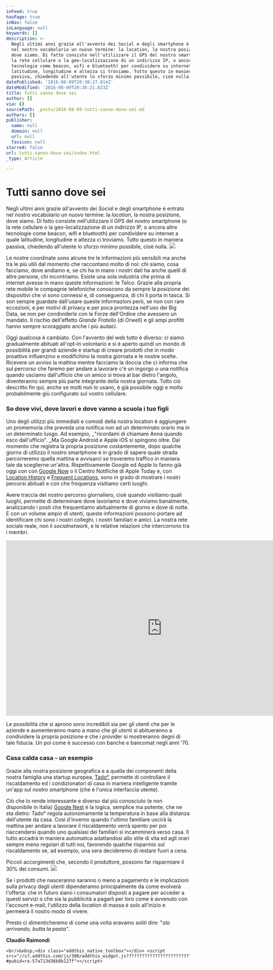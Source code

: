 ```yaml
---
inFeed: true
hasPage: true
inNav: false
inLanguage: null
keywords: []
description: >-
  Negli ultimi anni grazie all'avvento dei Social e degli smartphone è entrato
  nel nostro vocabolario un nuovo termine: la location, la nostra posizione,
  dove siamo. Di fatto consiste nell'utilizzare il GPS del nostro smartphone (o
  la rete cellulare o la geo-localizzazione di un indirizzo IP, o ancora altre
  tecnologie come beacon, wifi e bluetooth) per condividere su internet a quale
  latitudine, longitudine e altezza ci troviamo. Tutto questo in maniera
  passiva, chiedendo all'utente lo sforzo minimo possibile, cioè nulla.
datePublished: '2016-08-09T20:30:27.814Z'
dateModified: '2016-08-09T20:30:21.833Z'
title: Tutti sanno dove sei
author: []
via: {}
sourcePath: _posts/2016-08-09-tutti-sanno-dove-sei.md
authors: []
publisher:
  name: null
  domain: null
  url: null
  favicon: null
starred: false
url: tutti-sanno-dove-sei/index.html
_type: Article

---
```

# Tutti sanno dove sei

Negli ultimi anni grazie all'avvento dei _Social_ e degli smartphone è entrato nel nostro vocabolario un nuovo termine: la _location_, la nostra posizione, dove siamo. Di fatto consiste nell'utilizzare il GPS del nostro smartphone (o la rete cellulare o la geo-localizzazione di un indirizzo IP, o ancora altre tecnologie come beacon, wifi e bluetooth) per condividere su internet a quale latitudine, longitudine e altezza ci troviamo. Tutto questo in maniera passiva, chiedendo all'utente lo sforzo minimo possibile, cioè nulla.
![](https://the-grid-user-content.s3-us-west-2.amazonaws.com/4684614d-8f5d-49a8-a191-25ff5816d8e8.jpg)

Le nostre coordinate sono alcune tre le informazioni più sensibili ma anche tra le più utili dal momento che raccontano molto di noi: chi siamo, cosa facciamo, dove andiamo e, se chi ha in mano i nostri dati ha anche quelli di altre persone, chi incontriamo. Esiste una sola industria che prima di internet avesse in mano queste informazioni: le Telco. Grazie alla propria rete mobile le compagnie telefoniche conoscono da sempre la posizione dei dispositivi che vi sono connessi e, di conseguenza, di chi li porta in tasca. Si son sempre guardate dall'usare queste informazioni però, se non con rare eccezioni, e per motivi di privacy e per poca prontezza nell'uso dei Big Data, se non per condividerle con le Forze dell'Ordine che avessero un mandato. Il rischio dell'effetto _Grande Fratello_ (di Orwell) e gli ampi profitti hanno sempre scoraggiato anche i più audaci.

Oggi qualcosa è cambiato. Con l'avvento del web tutto è diverso: ci siamo gradualmente abituati all'opt-in volontario e si è aperto quindi un mondo di possibilità per grandi aziende e startup di creare prodotti che in modo proattivo influenzino e modifichino la nostra giornata e le nostre scelte. Ricevere un avviso la mattina mentre facciamo la doccia che ci informa che sul percorso che faremo per andare a lavorare c'è un ingorgo o una notifica quando usciamo dall'ufficio che un amico si trova al bar dietro l'angolo, diventeranno sempre più parte integrante della nostra giornata. Tutto ciò descritto fin qui, anche se molti non lo usano, è già possibile oggi e molto probabilmente giù configurato sul vostro cellulare.

### So dove vivi, dove lavori e dove vanno a scuola i tuo figli

Uno degli utilizzi più immediati e comodi della nostra location è aggiungere un promemoria che preveda una notifica non ad un determinato orario ma in un determinato luogo. Ad esempio, _"ricordami di chiamare Anna quando esco dall'ufficio". _Ma Google Android e Apple iOS si spingono oltre. Dal momento che registra la propria posizione costantemente, dopo qualche giorno di utilizzo il nostro smartphone è in grado di sapere quale strada percorreremo quella mattina e avvisarci se troveremo traffico in maniera tale da sceglierne un'altra. Rispettivamente Google ed Apple lo fanno già oggi con con [Google Now][0] o il Centro Notifiche di Apple Today e, con [Location History][1] e [Frequent Locations][2], sono in grado di mostrare i nostri percorsi abituali e con che frequenza visitiamo certi luoghi.

Avere traccia del nostro percorso giornaliero, cioè quando visitiamo quali luoghi, permette di determinare dove lavoriamo e dove viviamo banalmente, analizzando i posti che frequentiamo abitualmente di giorno e dove di notte. E con un volume ampio di utenti, queste informazioni possono portare ad identificare chi sono i nostri colleghi, i nostri familiari e amici. La nostra rete sociale reale, non il _socialnetwork_, e le relative relazioni che intercorrono tra i membri.

<iframe src="https://cdn.embedly.com/widgets/media.html?src=https%3A%2F%2Fwww.youtube.com%2Fembed%2FpPqliPzHYyc%3Ffeature%3Doembed&amp;url=http%3A%2F%2Fwww.youtube.com%2Fwatch%3Fv%3DpPqliPzHYyc&amp;image=https%3A%2F%2Fi.ytimg.com%2Fvi%2FpPqliPzHYyc%2Fhqdefault.jpg&amp;key=b7d04c9b404c499eba89ee7072e1c4f7&amp;type=text%2Fhtml&amp;schema=youtube" width="854" height="480" scrolling="no" frameborder="0" allowfullscreen="" style=""></iframe>

Le possibilità che si aprono sono incredibili sia per gli utenti che per le aziende e aumenteranno mano a mano che gli utenti si abitueranno a condividere la propria posizione e che i provider si mostreranno degni di tale fiducia. Un poi come è successo con banche e bancomat negli anni '70\.

### Casa calda casa - un esempio

Grazie alla nostra posizione geografica e a quella dei componenti della nostra famiglia una startup europea, [Tado°][3], permette di controllare il riscaldamento ed i condizionatori di casa in maniera intelligente tramite un'app sul nostro smartphone (che è l'unica interfaccia utente).

Ciò che lo rende interessante e diverso dal più conosciuto (e non disponibile in Italia) [Google Nest][4] è la logica, semplice ma potente, che ne sta dietro: Tado° regola autonomamente la temperatura in base alla distanza dell'utente da casa. Così d'inverno quando l'ultimo familiare uscirà la mattina per andare a lavorare il riscaldamento verrà spento per poi riaccendersi quando uno qualsiasi dei familiari si incamminerà verso casa. Il tutto accadrà in maniera automatica adattandosi allo stile di vita ed agli orari sempre meno regolari di tutti noi, favorendo qualche risparmio sul riscaldamento se, ad esempio, una sera decideremo di restare fuori a cena.

Piccoli accorgimenti che, secondo il produttore, possono far risparmiare il 30% dei consumi.
![](https://the-grid-user-content.s3-us-west-2.amazonaws.com/788b0495-4a45-4d9f-9f8d-757fb10290a0.jpg)

Se i prodotti che nasceranno saranno o meno a pagamento e le implicazioni sulla privacy degli utenti dipenderanno principalmente da come evolverà l'offerta: che in futuro siano i consumatori disposti a pagare per acceder a questi servizi o che sia la pubblicità a pagarli per loro come è avvenuto con l'account e-mail, l'utilizzo della _location_ di massa è solo all'inizio e permeerà il nostro modo di vivere.

Presto ci dimenticheremo di come una volta eravamo soliti dire: "_sto arrivando, butta la pasta"_.

**Claudio Raimondi**

    <br/>&nbsp;<div class="addthis_native_toolbox"></div> <script src="//s7.addthis.com/js/300/addthis_widget.js??????????????????????????????????????????#pubid=ra-57a713d36b8b127f"></script>



[0]: http://raimondi.link/1y2GMO1
[1]: http://raimondi.link/1C3tTB2
[2]: http://www.guideitech.com/apple/come-visualizzare-la-cronologia-delle-posizioni-del-vostro-iphone-5-con-ios-7/
[3]: http://raimondi.link/1wG7m9E
[4]: http://raimondi.link/1wG8r1k